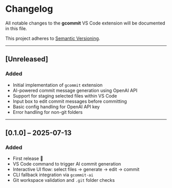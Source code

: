 # Changelog

All notable changes to the **gcommit** VS Code extension will be documented in this file.

This project adheres to [Semantic Versioning](https://semver.org/).

---

## [Unreleased]

### Added
- Initial implementation of `gcommit` extension
- AI-powered commit message generation using OpenAI API
- Support for staging selected files within VS Code
- Input box to edit commit messages before committing
- Basic config handling for OpenAI API key
- Error handling for non-git folders

---

## [0.1.0] – 2025-07-13

### Added
- First  release 🎉
- VS Code command to trigger AI commit generation
- Interactive UI flow: select files → generate → edit → commit
- CLI fallback integration via `gcommit-ai`
- Git workspace validation and `.git` folder checks
